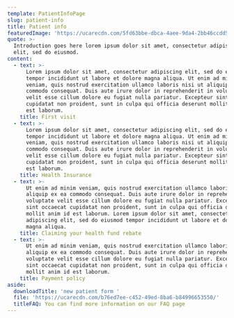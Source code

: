 ```yaml
---
template: PatientInfoPage
slug: patient-info
title: Patient info
featuredImage: 'https://ucarecdn.com/5fd63bbe-dbca-4aee-9da4-2bb46ccdd53f/'
quote: >-
  Introduction goes here lorem ipsum dolor sit amet, consectetur adipiscing
  elit, sed do eiusmod.
content:
  - text: >-
      Lorem ipsum dolor sit amet, consectetur adipiscing elit, sed do eiusmod
      tempor incididunt ut labore et dolore magna aliqua. Ut enim ad minim
      veniam, quis nostrud exercitation ullamco laboris nisi ut aliquip ex ea
      commodo consequat. Duis aute irure dolor in reprehenderit in voluptate
      velit esse cillum dolore eu fugiat nulla pariatur. Excepteur sint occaecat
      cupidatat non proident, sunt in culpa qui officia deserunt mollit anim id
      est laborum.
    title: First visit
  - text: >-
      Lorem ipsum dolor sit amet, consectetur adipiscing elit, sed do eiusmod
      tempor incididunt ut labore et dolore magna aliqua. Ut enim ad minim
      veniam, quis nostrud exercitation ullamco laboris nisi ut aliquip ex ea
      commodo consequat. Duis aute irure dolor in reprehenderit in voluptate
      velit esse cillum dolore eu fugiat nulla pariatur. Excepteur sint occaecat
      cupidatat non proident, sunt in culpa qui officia deserunt mollit anim id
      est laborum.
    title: Health Insurance
  - text: >-
      Ut enim ad minim veniam, quis nostrud exercitation ullamco laboris nisi ut
      aliquip ex ea commodo consequat. Duis aute irure dolor in reprehenderit in
      voluptate velit esse cillum dolore eu fugiat nulla pariatur. Excepteur
      sint occaecat cupidatat non proident, sunt in culpa qui officia deserunt
      mollit anim id est laborum. Lorem ipsum dolor sit amet, consectetur
      adipiscing elit, sed do eiusmod tempor incididunt ut labore et dolore
      magna aliqua. 
    title: Claiming your health fund rebate
  - text: >-
      Ut enim ad minim veniam, quis nostrud exercitation ullamco laboris nisi ut
      aliquip ex ea commodo consequat. Duis aute irure dolor in reprehenderit in
      voluptate velit esse cillum dolore eu fugiat nulla pariatur. Excepteur
      sint occaecat cupidatat non proident, sunt in culpa qui officia deserunt
      mollit anim id est laborum.
    title: Payment policy
aside:
  downloadTitle: 'new patient form '
  file: 'https://ucarecdn.com/b76ed7ee-c452-49ed-8ba6-b84996653550/'
  titleFAQ: You can find more information on our FAQ page
---
```


